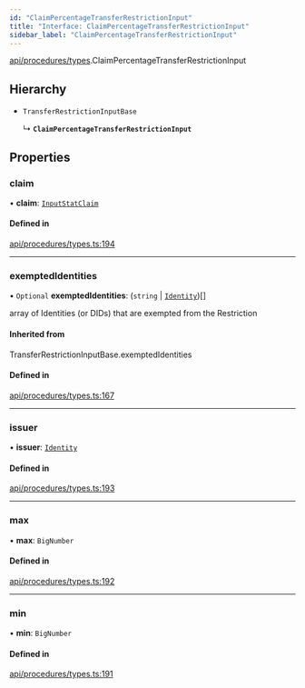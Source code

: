```yaml
---
id: "ClaimPercentageTransferRestrictionInput"
title: "Interface: ClaimPercentageTransferRestrictionInput"
sidebar_label: "ClaimPercentageTransferRestrictionInput"
---
```


[api/procedures/types](../../../../../modules/API/Procedures/Types/Types.md).ClaimPercentageTransferRestrictionInput

## Hierarchy

- `TransferRestrictionInputBase`

  ↳ **`ClaimPercentageTransferRestrictionInput`**

## Properties

### claim

• **claim**: [`InputStatClaim`](../../../../../modules/Types/Types.md#inputstatclaim)

#### Defined in

[api/procedures/types.ts:194](https://github.com/PolymeshAssociation/polymesh-sdk/blob/daafaa68f/src/api/procedures/types.ts#L194)

___

### exemptedIdentities

• `Optional` **exemptedIdentities**: (`string` \| [`Identity`](../../../../../classes/API/Entities/Identity/Identity.md))[]

array of Identities (or DIDs) that are exempted from the Restriction

#### Inherited from

TransferRestrictionInputBase.exemptedIdentities

#### Defined in

[api/procedures/types.ts:167](https://github.com/PolymeshAssociation/polymesh-sdk/blob/daafaa68f/src/api/procedures/types.ts#L167)

___

### issuer

• **issuer**: [`Identity`](../../../../../classes/API/Entities/Identity/Identity.md)

#### Defined in

[api/procedures/types.ts:193](https://github.com/PolymeshAssociation/polymesh-sdk/blob/daafaa68f/src/api/procedures/types.ts#L193)

___

### max

• **max**: `BigNumber`

#### Defined in

[api/procedures/types.ts:192](https://github.com/PolymeshAssociation/polymesh-sdk/blob/daafaa68f/src/api/procedures/types.ts#L192)

___

### min

• **min**: `BigNumber`

#### Defined in

[api/procedures/types.ts:191](https://github.com/PolymeshAssociation/polymesh-sdk/blob/daafaa68f/src/api/procedures/types.ts#L191)
